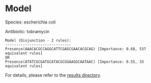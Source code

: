 
# Model

Species: escherichia coli

Antibiotic: tobramycin

```
Model (Disjunction - 2 rules):
------------------------------
Presence(AAACACGCCAGGCATTCGAGCGAACACGCAG) [Importance: 0.68, 537 equivalent rules]
OR
Presence(ATATCGCGATGCATACGCGGAAGGCAATAAC) [Importance: 0.55, 33 equivalent rules]

```

For details, please refer to the [results directory](../../../../../results/scm_b/escherichia%20coli/tobramycin/repeat_1/).

